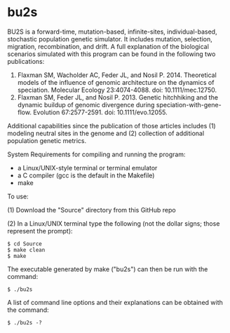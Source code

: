 # bu2s

BU2S is a forward-time, mutation-based, infinite-sites, individual-based, stochastic population genetic simulator.
It includes mutation, selection, migration, recombination, and drift.  A full explanation of the biological scenarios simulated with this program can be found in the following two publications:

1. Flaxman SM, Wacholder AC, Feder JL, and Nosil P. 2014.  Theoretical models of the influence of genomic architecture on the dynamics of speciation.  Molecular Ecology 23:4074-4088. doi: 10.1111/mec.12750.
2. Flaxman SM, Feder JL, and Nosil P.  2013.  Genetic hitchhiking and the dynamic buildup of genomic divergence during speciation-with-gene-flow. Evolution 67:2577-2591. doi: 10.1111/evo.12055.

Additional capabilities since the publication of those articles includes (1) modeling neutral sites in the genome and (2) collection of additional population genetic metrics.

System Requirements for compiling and running the program:

* a Linux/UNIX-style terminal or terminal emulator
* a C compiler (gcc is the default in the Makefile)
* make

To use:

(1) Download the "Source" directory from this GitHub repo

(2) In a Linux/UNIX terminal type the following (not the dollar signs; those represent the prompt):
    
    $ cd Source
    $ make clean
    $ make

The executable generated by make ("bu2s") can then be run with the command:
    
    $ ./bu2s

A list of command line options and their explanations can be obtained with the command:
    
    $ ./bu2s -?


